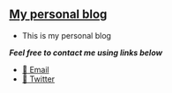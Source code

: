 ## [My personal blog](https://sopanem.github.io/blog)

- This is my personal blog


_**Feel free to contact me using links below**_

- [📩 Email](mailto:mirosopa@gmail.com)
- [🐤 Twitter](https://twitter.com/mirosopa_)
